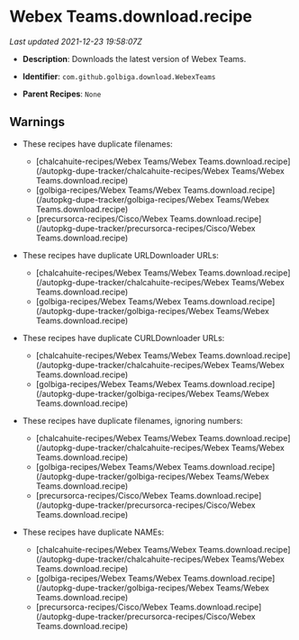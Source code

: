 # Webex Teams.download.recipe

_Last updated 2021-12-23 19:58:07Z_

- **Description**: Downloads the latest version of Webex Teams.

- **Identifier**: `com.github.golbiga.download.WebexTeams`

- **Parent Recipes**: `None`

## Warnings

- These recipes have duplicate filenames:
    - [chalcahuite-recipes/Webex Teams/Webex Teams.download.recipe](/autopkg-dupe-tracker/chalcahuite-recipes/Webex Teams/Webex Teams.download.recipe)
    - [golbiga-recipes/Webex Teams/Webex Teams.download.recipe](/autopkg-dupe-tracker/golbiga-recipes/Webex Teams/Webex Teams.download.recipe)
    - [precursorca-recipes/Cisco/Webex Teams.download.recipe](/autopkg-dupe-tracker/precursorca-recipes/Cisco/Webex Teams.download.recipe)

- These recipes have duplicate URLDownloader URLs:
    - [chalcahuite-recipes/Webex Teams/Webex Teams.download.recipe](/autopkg-dupe-tracker/chalcahuite-recipes/Webex Teams/Webex Teams.download.recipe)
    - [golbiga-recipes/Webex Teams/Webex Teams.download.recipe](/autopkg-dupe-tracker/golbiga-recipes/Webex Teams/Webex Teams.download.recipe)

- These recipes have duplicate CURLDownloader URLs:
    - [chalcahuite-recipes/Webex Teams/Webex Teams.download.recipe](/autopkg-dupe-tracker/chalcahuite-recipes/Webex Teams/Webex Teams.download.recipe)
    - [golbiga-recipes/Webex Teams/Webex Teams.download.recipe](/autopkg-dupe-tracker/golbiga-recipes/Webex Teams/Webex Teams.download.recipe)

- These recipes have duplicate filenames, ignoring numbers:
    - [chalcahuite-recipes/Webex Teams/Webex Teams.download.recipe](/autopkg-dupe-tracker/chalcahuite-recipes/Webex Teams/Webex Teams.download.recipe)
    - [golbiga-recipes/Webex Teams/Webex Teams.download.recipe](/autopkg-dupe-tracker/golbiga-recipes/Webex Teams/Webex Teams.download.recipe)
    - [precursorca-recipes/Cisco/Webex Teams.download.recipe](/autopkg-dupe-tracker/precursorca-recipes/Cisco/Webex Teams.download.recipe)

- These recipes have duplicate NAMEs:
    - [chalcahuite-recipes/Webex Teams/Webex Teams.download.recipe](/autopkg-dupe-tracker/chalcahuite-recipes/Webex Teams/Webex Teams.download.recipe)
    - [golbiga-recipes/Webex Teams/Webex Teams.download.recipe](/autopkg-dupe-tracker/golbiga-recipes/Webex Teams/Webex Teams.download.recipe)
    - [precursorca-recipes/Cisco/Webex Teams.download.recipe](/autopkg-dupe-tracker/precursorca-recipes/Cisco/Webex Teams.download.recipe)